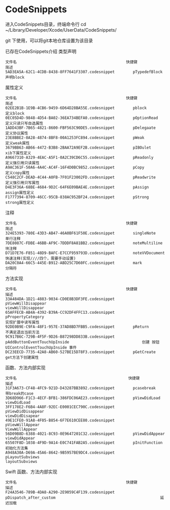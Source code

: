# CodeSnippets

进入CodeSnippets目录，终端命令行 cd ~/Library/Developer/Xcode/UserData/CodeSnippets/

git 下使用，可以将git本地仓库设置为该目录

已存在CodeSnippets介绍
类型声明
	
	文件名												   快捷键															   简述
	5AD3EA5A-62C1-4CDB-8438-8FF7641F3307.codesnippet		pTypedefBlock														声明block


属性定义

	文件名												   快捷键															   简述
	02EE2B1B-1E9B-4CB6-9459-6D64D28BA55E.codesnippet		pblock																定义block
	0EC05D4D-9848-4D54-BA02-36EA734BEFA0.codesnippet		pOptionRead															定义只读只写自选属性
	1ADD43BF-7B65-4821-8600-FBF563C90DE5.codesnippet		pDelegaate															定义协议属性
	23E8BBE2-0A28-4874-8BF8-00A1253FC894.codesnippet		pWeak																定义weak属性
	3679BB63-AB66-4472-B3B8-2BAA72A9EF2B.codesnippet		pIBOulet															xib下属性定义
	A9667310-A329-4EAC-A5F1-0A2C39CD6C55.codesnippet		pReadonly															定义强引用只读属性
	A9AC361F-50A6-4A4C-AC4F-16F4D0BC9852.codesnippet		pCopy																定义copy属性
	C548C2CF-DEAD-4C44-A0FB-7F01F23002FD.codesnippet		pReadwrite															定义强引用只写属性
	D4E3F36A-68BE-4684-9D2C-64F6E09BAE4E.codesnippet		pAssign																assign属性定义
	F1777394-8709-46CC-95CB-838AC952BF24.codesnippet		pStrong																strong属性定义
	
注释

	文件名												   快捷键															   简述
	324E5393-780E-43D3-AB47-46A0BF61F50E.codesnippet		singleNote															单行注释
	7DE8087C-FDBE-46BB-AF9C-7DDDF8A81BB2.codesnippet		noteMultiline														块注释
	D71D7E76-F851-48D9-BAFC-E7CCF959793D.codesnippet		noteVVDocument														快速注释(实现////四个，需要手动设置)
	DA20C0A4-66C5-445E-B912-ABD25C7D60FC.codesnippet		mark																分隔符
	
方法实现

	文件名												   快捷键																描述
	33A484DA-1D21-4883-9034-CD0E8B3DF3FE.codesnippet		pViewWillDisappear													viewWillDisappear
	65AFFECB-AB4A-4392-B39A-CC92DF4FFC13.codesnippet		pPropertyCategory														实现扩展中读写属性
	92DE0B9E-C9FA-48F1-957E-37AD8BD7FBB5.codesnippet		pReturn																			不满足退出当前方法
	9C917B6C-729B-4F5F-9D26-B87298DD833B.codesnippet		pAddButtonEventTouchUpInside								创建 按钮 UIControlEventTouchUpInside 事件
	DC23EECD-7735-42A8-AB60-527BE15D78F3.codesnippet		pGetCreate																	get方法下创建属性
	
函数、方法内部实现

	文件名													快捷键															   描述
	31F3A673-CF48-4FC9-921D-D43287BB3892.codesnippet		pcasebreak															带break的case
	3D68D966-F1C3-4ECF-BFB1-386FDC06AE23.codesnippet		pViewDidLoad														viewDidLoad
	3FF178E2-F6B4-4A8F-92EC-E0001CEC790C.codesnippet		pViewDidDisappear													viewDidDisapear
	49E1CFE0-91A8-4F05-B854-6F7E610CEE80.codesnippet		pViewWillAppear														ViewWillAppear
	56D09B8D-6388-4021-8C93-0E9647201C32.codesnippet		pViewDidAppear														viewDidAppear
	65507F8D-1038-4F9D-9A14-E0C741FAB2A5.codesnippet		pInitFunction														初始化方法集
	A948A30A-D69A-45A6-8642-9B5957BE9DC4.codesnippet		pLayoutSubviews														layoutSubviews


Swift
函数、方法内部实现

	文件名												   快捷键															   描述
	F24A3546-789B-4DA8-A290-2E9059C4F139.codesnippet		pDispatch_after_custom												延迟加载
